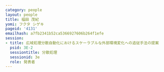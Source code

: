```yaml
---
category: people
layout: people
title: 福田 茂紀
yomi: フクタ シゲキ
pageid: '4131'
emailhash: a7fb2341b52ca5366927606b264f1efe
session:
- title: 広域処理分散自動化におけるスケーラブルな外部環境変化への追従手法の提案
  psid: 3E-2
  sessiontitle: 分散処理
  sessionid: 3e
  role: 発表者
---
```

